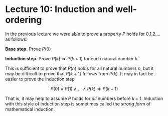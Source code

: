 # Lecture 10: Induction and well-ordering

In the previous lecture we were able to prove a property _P_ holds for 0,1,2,...
as follows:

**Base step.** Prove $P(0)$

**Induction step.** Prove $P(k) \Rightarrow P(k+1)$ for each natural number $k$.

This is sufficient to prove that $P(n)$ holds for all natural numbers $n$, but
it may be difficult to prove that $P(k+1)$ follows from $P(k)$. It may in fact
be easier to prove the induction step

$$P(0) \land P(1) \land \dots \land P(k) \Rightarrow P(k+1)$$

That is, it may help to assume _P_ holds for _all_ numbers before $k+1$.
Induction with this style of induction step is sometimes called the _strong
form_ of mathematical induction.
